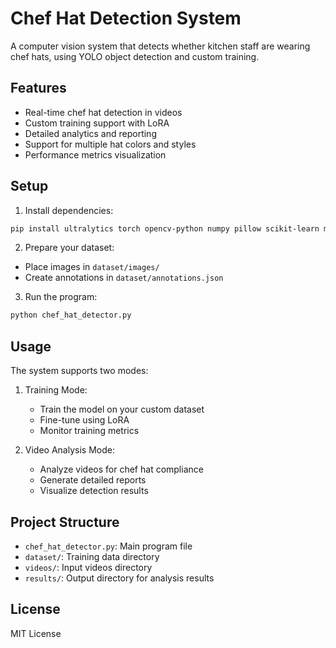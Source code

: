 # Chef Hat Detection System

A computer vision system that detects whether kitchen staff are wearing chef hats, using YOLO object detection and custom training.

## Features

- Real-time chef hat detection in videos
- Custom training support with LoRA
- Detailed analytics and reporting
- Support for multiple hat colors and styles
- Performance metrics visualization

## Setup

1. Install dependencies:
```bash
pip install ultralytics torch opencv-python numpy pillow scikit-learn matplotlib seaborn
```

2. Prepare your dataset:
- Place images in `dataset/images/`
- Create annotations in `dataset/annotations.json`

3. Run the program:
```bash
python chef_hat_detector.py
```

## Usage

The system supports two modes:

1. Training Mode:
   - Train the model on your custom dataset
   - Fine-tune using LoRA
   - Monitor training metrics

2. Video Analysis Mode:
   - Analyze videos for chef hat compliance
   - Generate detailed reports
   - Visualize detection results

## Project Structure

- `chef_hat_detector.py`: Main program file
- `dataset/`: Training data directory
- `videos/`: Input videos directory
- `results/`: Output directory for analysis results

## License

MIT License 